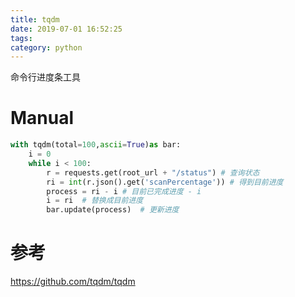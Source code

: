 ```yaml
---
title: tqdm
date: 2019-07-01 16:52:25
tags: 
category: python
---
```

命令行进度条工具
<!-- more -->
# Manual
```py
with tqdm(total=100,ascii=True)as bar:
    i = 0
    while i < 100:
        r = requests.get(root_url + "/status") # 查询状态
        ri = int(r.json().get('scanPercentage')) # 得到目前进度
        process = ri - i # 目前已完成进度 - i 
        i = ri  # 替换成目前进度
        bar.update(process)  # 更新进度
``` 

# 参考
https://github.com/tqdm/tqdm